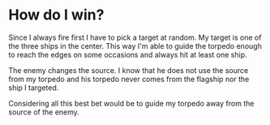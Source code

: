 # How do I win?

Since I always fire first I have to pick a target at random. My target is one of the three ships in the center. This way I'm able to guide the torpedo enough to reach the edges on some occasions and always hit at least one ship.

The enemy changes the source. I know that he does not use the source from my torpedo and his torpedo never comes from the flagship nor the ship I targeted.

Considering all this best bet would be to guide my torpedo away from the source of the enemy.
